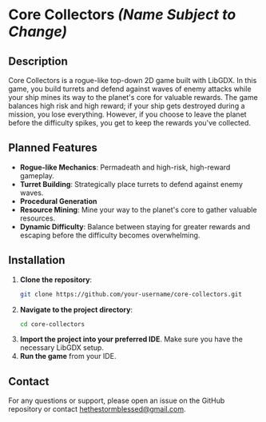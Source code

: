# Core Collectors *(Name Subject to Change)*

## Description

Core Collectors is a rogue-like top-down 2D game built with LibGDX. In this game, you build turrets and defend against
waves of enemy attacks while your ship mines its way to the planet's core for valuable rewards. The game balances high
risk and high reward; if your ship gets destroyed during a mission, you lose everything. However, if you choose to leave
the planet before the difficulty spikes, you get to keep the rewards you've collected.

## Planned Features

- **Rogue-like Mechanics**: Permadeath and high-risk, high-reward gameplay.
- **Turret Building**: Strategically place turrets to defend against enemy waves.
- **Procedural Generation**
- **Resource Mining**: Mine your way to the planet's core to gather valuable resources.
- **Dynamic Difficulty**: Balance between staying for greater rewards and escaping before the difficulty becomes
  overwhelming.

## Installation

1. **Clone the repository**:
    ```bash
    git clone https://github.com/your-username/core-collectors.git
    ```
2. **Navigate to the project directory**:
    ```bash
    cd core-collectors
    ```
3. **Import the project into your preferred IDE**. Make sure you have the necessary LibGDX setup.
4. **Run the game** from your IDE.

## Contact

For any questions or support, please open an issue on the GitHub repository or
contact [hethestormblessed@gmail.com](mailto:hethestormblessed@gmail.com).
